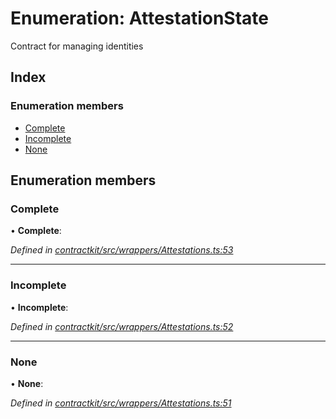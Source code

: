 # Enumeration: AttestationState

Contract for managing identities

## Index

### Enumeration members

* [Complete](_wrappers_attestations_.attestationstate.md#complete)
* [Incomplete](_wrappers_attestations_.attestationstate.md#incomplete)
* [None](_wrappers_attestations_.attestationstate.md#none)

## Enumeration members

###  Complete

• **Complete**:

*Defined in [contractkit/src/wrappers/Attestations.ts:53](https://github.com/celo-org/celo-monorepo/blob/master/packages/contractkit/src/wrappers/Attestations.ts#L53)*

___

###  Incomplete

• **Incomplete**:

*Defined in [contractkit/src/wrappers/Attestations.ts:52](https://github.com/celo-org/celo-monorepo/blob/master/packages/contractkit/src/wrappers/Attestations.ts#L52)*

___

###  None

• **None**:

*Defined in [contractkit/src/wrappers/Attestations.ts:51](https://github.com/celo-org/celo-monorepo/blob/master/packages/contractkit/src/wrappers/Attestations.ts#L51)*
